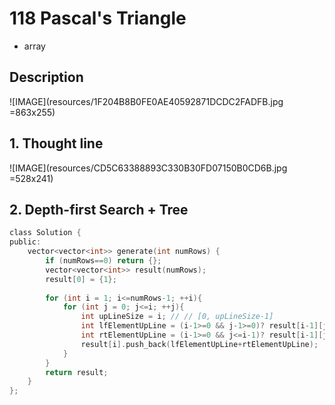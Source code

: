 # 118 Pascal's Triangle
- array


## Description
![IMAGE](resources/1F204B8B0FE0AE40592871DCDC2FADFB.jpg =863x255)

## 1. Thought line
![IMAGE](resources/CD5C63388893C330B30FD07150B0CD6B.jpg =528x241)


## 2. **Depth-first Search** + Tree

```c
class Solution {
public:
    vector<vector<int>> generate(int numRows) {
        if (numRows==0) return {};
        vector<vector<int>> result(numRows);
        result[0] = {1};
        
        for (int i = 1; i<=numRows-1; ++i){
            for (int j = 0; j<=i; ++j){
                int upLineSize = i; // // [0, upLineSize-1]
                int lfElementUpLine = (i-1>=0 && j-1>=0)? result[i-1][j-1]:0;
                int rtElementUpLine = (i-1>=0 && j<=i-1)? result[i-1][j]:0;
                result[i].push_back(lfElementUpLine+rtElementUpLine);
            }
        }
        return result;
    }
};
```